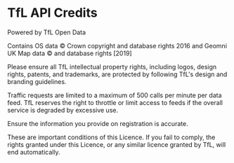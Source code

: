 # TfL API Credits

Powered by TfL Open Data

Contains OS data © Crown copyright and database rights 2016 and Geomni UK Map data © and database rights [2019]

Please ensure all TfL intellectual property rights, including logos, design rights, patents, and trademarks, are protected by following TfL's design and branding guidelines.

Traffic requests are limited to a maximum of 500 calls per minute per data feed. TfL reserves the right to throttle or limit access to feeds if the overall service is degraded by excessive use.

Ensure the information you provide on registration is accurate.

These are important conditions of this Licence. If you fail to comply, the rights granted under this Licence, or any similar licence granted by TfL, will end automatically.
